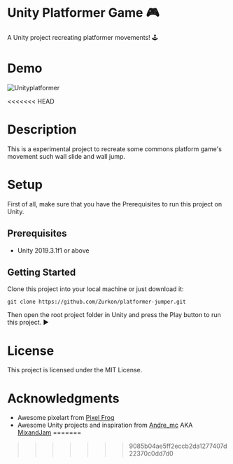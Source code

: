 # Unity Platformer Game :video_game:
A Unity project recreating platformer movements! :joystick: 

# Demo
![Unityplatformer](https://user-images.githubusercontent.com/46505446/76984952-47a2ac00-691e-11ea-9d48-bd8f4f1c9c86.gif)

<<<<<<< HEAD
# Description
This is a experimental project to recreate some commons platform game's movement such wall slide and wall jump.

# Setup
First of all, make sure that you have the Prerequisites to run this project on Unity.

## Prerequisites
* Unity 2019.3.1f1 or above

## Getting Started
Clone this project into your local machine or just download it:
```
git clone https://github.com/Zurkon/platformer-jumper.git
```
Then open the root project folder in Unity and press the Play button to run this project. :arrow_forward:

# License
This project is licensed under the MIT License.

# Acknowledgments
* Awesome pixelart from [Pixel Frog](https://twitter.com/hi_PixelFrog)
* Awesome Unity projects and inspiration from [Andre_mc](https://twitter.com/andre_mc) AKA [MixandJam](https://www.youtube.com/channel/UCLyVUwlB_Hahir_VsKkGPIA)
=======
>>>>>>> 9085b04ae5ff2eccb2da1277407d22370c0dd7d0
